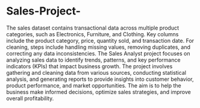 # Sales-Project-
The sales dataset contains transactional data across multiple product categories, such as Electronics, Furniture, and Clothing. Key columns include the product category, price, quantity sold, and transaction date. For cleaning, steps include handling missing values, removing duplicates, and correcting any data inconsistencies.
The Sales Analyst project focuses on analyzing sales data to identify trends, patterns, and key performance indicators (KPIs) that impact business growth. The project involves gathering and cleaning data from various sources, conducting statistical analysis, and generating reports to provide insights into customer behavior, product performance, and market opportunities. The aim is to help the business make informed decisions, optimize sales strategies, and improve overall profitability.


